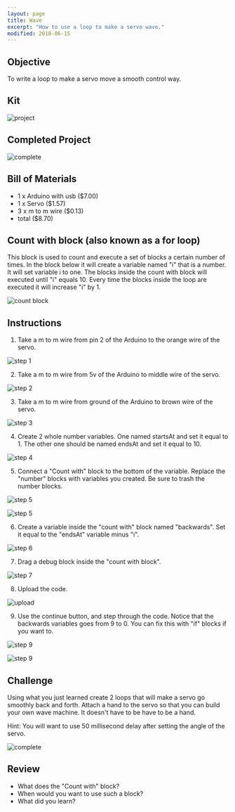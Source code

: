 ```yaml
---
layout: page
title: Wave 
excerpt: "How to use a loop to make a servo wave."
modified: 2018-06-15
---
```


## Objective

To write a loop to make a servo move a smooth control way.

## Kit

![project](/images/arduino-block/servos-intro/project.jpg)

## Completed Project

![complete](/images/arduino-block/wave/wave.gif)

## Bill of Materials 

- 1 x Arduino with usb  ($7.00) 
- 1 x Servo ($1.57)
- 3 x m to m wire ($0.13)
- total ($8.70)

## Count with block (also known as a for loop)

This block is used to count and execute a set of blocks a certain number of times.  In the block below it will create a variable named "i" that is a number.  It will set variable i to one.  The blocks inside the count with block will  executed until "i" equals 10.  Every time the blocks inside the loop are executed it will increase "i" by 1.

![count block](/images/arduino-block/wave/count-block.png)

## Instructions

1) Take a m to m wire from pin 2 of the Arduino to the orange wire of the servo.

![step 1](/images/arduino-block/servos-intro/step_1.jpg)

2) Take a m to m wire from 5v of the Arduino to middle wire of the servo.

![step 2](/images/arduino-block/servos-intro/step_2.jpg)

3) Take a m to m wire from ground of the Arduino to brown wire of the servo.

![step 3](/images/arduino-block/servos-intro/step_3.jpg)

4) Create 2 whole number variables.  One named startsAt and set it equal to 1.  The other one should be named endsAt and set it equal to 10.

![step 4](/images/arduino-block/wave/step_4.png)

5) Connect a "Count with" block to the bottom of the variable.  Replace the "number" blocks with variables you created.  Be sure to trash the number blocks.

![step 5](/images/arduino-block/wave/step_5a.png)

![step 5](/images/arduino-block/wave/step_5b.png)

6) Create a variable inside the "count with" block named "backwards".  Set it equal to the "endsAt" variable minus "i".

![step 6](/images/arduino-block/wave/step_6.png)

7) Drag a debug block inside the "count with block".

![step 7](/images/arduino-block/wave/step_7.png)

8) Upload the code.

![upload](/images/upload-1.png)

9) Use the continue button, and step through the code.  Notice that the backwards variables goes from 9 to 0.  You can fix this with "if" blocks if you want to.

![step 9](/images/arduino-block/wave/step_9a.png)

![step 9](/images/arduino-block/wave/step_9b.png)

## Challenge

Using what you just learned create 2 loops that will make a servo go smoothly back and forth.  Attach a hand to the servo so that you can build your own wave machine.  It doesn't have to be have to be a hand.

Hint: You will want to use 50 millisecond delay after setting the angle of the servo.

![complete](/images/arduino-block/wave/wave.gif)

## Review

- What does the "Count with" block?
- When would you want to use such a block?
- What did you learn?